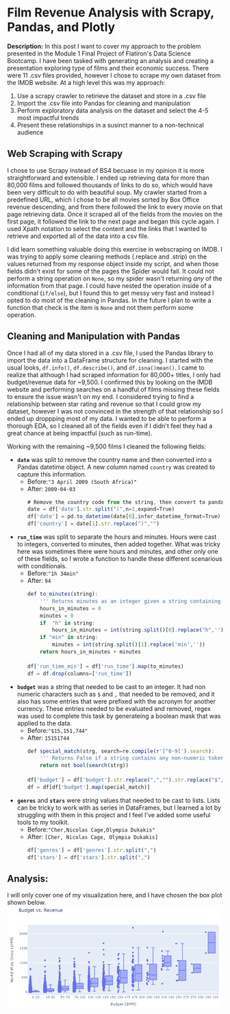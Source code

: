 # Film Revenue Analysis with Scrapy, Pandas, and Plotly

**Description:** In this post I want to cover my approach to the problem presented in the Module 1 Final Project of Flatiron's Data Science Bootcamp. I have been tasked with  generating an analysis and creating a presentation exploring type of films and their economic success. There were 11 .csv files provided, however I chose to scrape my own dataset from the IMDB website. At a high level this was my approach:
1. Use a scrapy crawler to retirieve the dataset and store in a .csv file
2. Import the .csv file into Pandas for cleaning and manipulation
3. Perform exploratory data analysis on the dataset and select the 4-5 most impactful trends
4. Present these relationships in a susinct manner to a non-technical audience

## Web Scraping with Scrapy
I chose to use Scrapy instead of BS4 becuase in my opinion it is more straightforward and extensible. I ended up retrieving data for more than 80,000 films and followed thousands of links to do so, which would have been very difficult to do with beautiful soup. My crawler started from a predefined URL, which I chose to be all movies sorted by Box Office revenue descending, and from there followed the link to every movie on that page retrieving data. Once it scraped all of the fields from the movies on the first page, it followed the link to the next page and began this cycle again. I used Xpath notation to select the content and the links that I wanted to retrieve and exported all of the data into a csv file. 

I did learn something valuable doing this exercise in webscraping on IMDB. I was trying to apply some cleaning methods (.replace and .strip) on the values returned from my response object inside my script, and when those fields didn't exist for some of the pages the Spider would fail. It could not perform a string operation on `None`, so my spider wasn't returning *any* of the information from that page. I could have nested the operation inside of a conditional (`if/else`), but I found this to get messy very fast and instead I opted to do most of the cleaning in Pandas. In the future I plan to write a function that check is the item is `None` and not them perform some operation. 

## Cleaning and Manipulation with Pandas
Once I had all of my data stored in a .csv file, I used the Pandas library to import the data into a DataFrame structure for cleaning. I started with the usual looks, `df.info()`, `df.describe()`, and `df.isna()mean()`. I came to realize that although I had scraped information for 80,000+ titles, I only had budget/revenue data for ~9,500. I confirmed this by looking on the IMDB website and performing searches on a handful of films missing these fields to ensure the issue wasn't on my end. I considered trying to find a relationship between star rating and revenue so that I could grow my dataset, however I was not convinced in the strength of that relationship so I ended up droppping most of my data. I wanted to be able to perform a thorough EDA, so I cleaned all of the fields even if I didn't feel they had a great chance at being impactful (such as run-time). 

Working with the remaining ~9,500 films I cleaned the following fields: 
- **`date`** was split to remove the country name and then converted into a Pandas datetime object. A new column named `country` was created to capture this information.
  - Before:`"3 April 2009 (South Africa)"`
  - After: `2009-04-03`
      ```javascript
      # Remove the country code from the string, then convert to pandas datetime 
      date = df['date'].str.split("(",n=1,expand=True)
      df['date'] = pd.to_datetime(date[0],infer_datetime_format=True)
      df['country'] = date[1].str.replace(")","")
      ```
- **`run_time`** was split to separate the hours and minutes. Hours were cast to integers, converted to minutes, then added together. What was tricky here was sometimes there were hours and minutes, and other only one of these fields, so I wrote a function to handle these different scenarious with conditionals.
  - Before:`"1h 34min"`
  - After: `94`
      ```javascript
      def to_minutes(string):
          ''' Returns minutes as an integer given a string containing hours and minutes '''
          hours_in_minutes = 0
          minutes = 0
          if  "h" in string:
              hours_in_minutes = int(string.split()[0].replace("h",'')) * 60
          if "min" in string:
              minutes = int(string.split()[1].replace('min',''))    
          return hours_in_minutes + minutes

      df['run_time_min'] = df['run_time'].map(to_minutes)
      df = df.drop(columns=['run_time'])
      ```
- **`budget`** was a string that needed to be cast to an integer. It had non numeric characters such as `$` and `,` that needed to be removed, and it also has some entries that were prefixed with the acronym for another currency. These entries needed to be evaluated and removed, regex was used to complete this task by generateing a boolean mask that was applied to the data. 
  - Before:`"$15,151,744"`
  - After: `15151744`
      ```javascript
      def special_match(strg, search=re.compile(r'[^0-9]').search):
          ''' Returns False if a string contains any non-nuemric tokens, used as a boolean mask in filtering'''
          return not bool(search(strg))

      df['budget'] = df['budget'].str.replace(",","").str.replace("$","").str.rstrip()
      df = df[df['budget'].map(special_match)]
      ```
- **`genres`** and **`stars`** were string values that needed to be cast to lists. Lists can be tricky to work with as series in DataFrames, but I learned a lot by struggling with them in this project and I feel I've added some useful tools to my toolkit.  
  - Before:`"Cher,Nicolas Cage,Olympia Dukakis"`
  - After: `[Cher, Nicolas Cage, Olympia Dukakis]`
      ```javascript
      df['genres'] = df['genres'].str.split(",")
      df['stars'] = df['stars'].str.split(",")
      ```
      
## Analysis:
I will only cover one of my visualization here, and I have chosen the box plot shown below.
<img src="/images/Budget vs Revenue Box Plot.PNG?raw=true">


